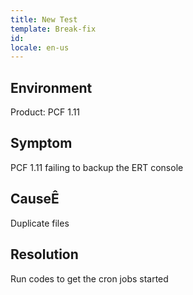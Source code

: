 ```yaml
---
title: New Test
template: Break-fix
id:
locale: en-us
---
```


## Environment

Product: PCF 1.11


## Symptom
PCF 1.11 failing to backup the ERT console


## CauseÊ
Duplicate files


## Resolution
Run codes to get the cron jobs started

